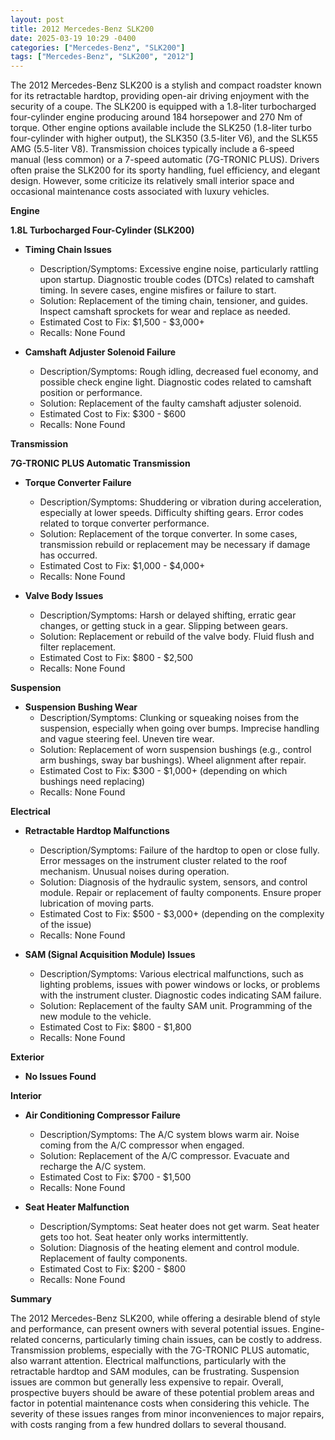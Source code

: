 ```yaml
---
layout: post
title: 2012 Mercedes-Benz SLK200
date: 2025-03-19 10:29 -0400
categories: ["Mercedes-Benz", "SLK200"]
tags: ["Mercedes-Benz", "SLK200", "2012"]
---
```

The 2012 Mercedes-Benz SLK200 is a stylish and compact roadster known for its retractable hardtop, providing open-air driving enjoyment with the security of a coupe. The SLK200 is equipped with a 1.8-liter turbocharged four-cylinder engine producing around 184 horsepower and 270 Nm of torque. Other engine options available include the SLK250 (1.8-liter turbo four-cylinder with higher output), the SLK350 (3.5-liter V6), and the SLK55 AMG (5.5-liter V8). Transmission choices typically include a 6-speed manual (less common) or a 7-speed automatic (7G-TRONIC PLUS). Drivers often praise the SLK200 for its sporty handling, fuel efficiency, and elegant design. However, some criticize its relatively small interior space and occasional maintenance costs associated with luxury vehicles.

**Engine**

**1.8L Turbocharged Four-Cylinder (SLK200)**

*   **Timing Chain Issues**
    *   Description/Symptoms: Excessive engine noise, particularly rattling upon startup. Diagnostic trouble codes (DTCs) related to camshaft timing. In severe cases, engine misfires or failure to start.
    *   Solution: Replacement of the timing chain, tensioner, and guides. Inspect camshaft sprockets for wear and replace as needed.
    *   Estimated Cost to Fix: $1,500 - $3,000+
    *   Recalls: None Found

*   **Camshaft Adjuster Solenoid Failure**
    *   Description/Symptoms: Rough idling, decreased fuel economy, and possible check engine light. Diagnostic codes related to camshaft position or performance.
    *   Solution: Replacement of the faulty camshaft adjuster solenoid.
    *   Estimated Cost to Fix: $300 - $600
    *   Recalls: None Found

**Transmission**

**7G-TRONIC PLUS Automatic Transmission**

*   **Torque Converter Failure**
    *   Description/Symptoms: Shuddering or vibration during acceleration, especially at lower speeds. Difficulty shifting gears. Error codes related to torque converter performance.
    *   Solution: Replacement of the torque converter. In some cases, transmission rebuild or replacement may be necessary if damage has occurred.
    *   Estimated Cost to Fix: $1,000 - $4,000+
    *   Recalls: None Found

*   **Valve Body Issues**
    *   Description/Symptoms: Harsh or delayed shifting, erratic gear changes, or getting stuck in a gear. Slipping between gears.
    *   Solution: Replacement or rebuild of the valve body. Fluid flush and filter replacement.
    *   Estimated Cost to Fix: $800 - $2,500
    *   Recalls: None Found

**Suspension**

*   **Suspension Bushing Wear**
    *   Description/Symptoms: Clunking or squeaking noises from the suspension, especially when going over bumps. Imprecise handling and vague steering feel. Uneven tire wear.
    *   Solution: Replacement of worn suspension bushings (e.g., control arm bushings, sway bar bushings). Wheel alignment after repair.
    *   Estimated Cost to Fix: $300 - $1,000+ (depending on which bushings need replacing)
    *   Recalls: None Found

**Electrical**

*   **Retractable Hardtop Malfunctions**
    *   Description/Symptoms: Failure of the hardtop to open or close fully. Error messages on the instrument cluster related to the roof mechanism. Unusual noises during operation.
    *   Solution: Diagnosis of the hydraulic system, sensors, and control module. Repair or replacement of faulty components. Ensure proper lubrication of moving parts.
    *   Estimated Cost to Fix: $500 - $3,000+ (depending on the complexity of the issue)
    *   Recalls: None Found

*   **SAM (Signal Acquisition Module) Issues**
    *   Description/Symptoms: Various electrical malfunctions, such as lighting problems, issues with power windows or locks, or problems with the instrument cluster. Diagnostic codes indicating SAM failure.
    *   Solution: Replacement of the faulty SAM unit. Programming of the new module to the vehicle.
    *   Estimated Cost to Fix: $800 - $1,800
    *   Recalls: None Found

**Exterior**

*   **No Issues Found**

**Interior**

*   **Air Conditioning Compressor Failure**
    *   Description/Symptoms: The A/C system blows warm air. Noise coming from the A/C compressor when engaged.
    *   Solution: Replacement of the A/C compressor. Evacuate and recharge the A/C system.
    *   Estimated Cost to Fix: $700 - $1,500
    *   Recalls: None Found

*   **Seat Heater Malfunction**
    *   Description/Symptoms: Seat heater does not get warm. Seat heater gets too hot. Seat heater only works intermittently.
    *   Solution: Diagnosis of the heating element and control module. Replacement of faulty components.
    *   Estimated Cost to Fix: $200 - $800
    *   Recalls: None Found

**Summary**

The 2012 Mercedes-Benz SLK200, while offering a desirable blend of style and performance, can present owners with several potential issues. Engine-related concerns, particularly timing chain issues, can be costly to address. Transmission problems, especially with the 7G-TRONIC PLUS automatic, also warrant attention. Electrical malfunctions, particularly with the retractable hardtop and SAM modules, can be frustrating. Suspension issues are common but generally less expensive to repair. Overall, prospective buyers should be aware of these potential problem areas and factor in potential maintenance costs when considering this vehicle. The severity of these issues ranges from minor inconveniences to major repairs, with costs ranging from a few hundred dollars to several thousand.

